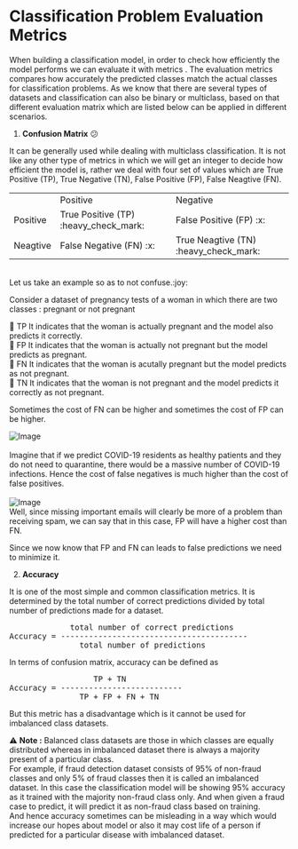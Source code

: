 # Classification Problem Evaluation Metrics 

When building a classification model, in order to check how efficiently the model performs we can evaluate it with metrics . The evaluation metrics compares how accurately the predicted classes match the actual classes for classification problems.
As we know that there are several types of datasets and classification can also be binary or multiclass, based on that different evaluation matrix which are listed below can be applied in different scenarios.

1. **Confusion Matrix** :confused:

It can be generally used while dealing with multiclass classification. It is not like any other type of metrics in which we will get an integer to decide 
how efficient the model is, rather we deal with four set of values which are True Positive (TP), True Negative (TN), False Positive (FP), False Neagtive (FN).

<table>
<tbody>
<tr>
<td>&nbsp;</td>
<td>Positive</td>
<td>Negative</td>
</tr>
<tr>
<td>Positive</td>
<td>True Positive (TP) :heavy_check_mark:</td>
<td>False Positive (FP) :x:</td>
</tr>
<tr>
<td>Neagtive</td>
<td>False Negative (FN) :x:</td>
<td>True Neagtive (TN) :heavy_check_mark:</td>
</tr>
</tbody>
</table>
<br> Let us take an example so as to not confuse.:joy: <br>

Consider a dataset of pregnancy tests of a woman in which there are two classes : pregnant or not pregnant 

:small_orange_diamond: TP  It indicates that the woman is actually pregnant and the model also predicts it correctly.<br>
:small_orange_diamond: FP  It indicates that the woman is actually not pregnant but the model predicts as pregnant.<br>
:small_orange_diamond: FN  It indicates that the woman is acutally pregnant but the model predicts as not pregnant.<br>
:small_orange_diamond: TN  It indicates that the woman is not pregnant and the model predicts it correctly as not pregnant.<br>

Sometimes the cost of FN can be higher and sometimes the cost of FP can be higher.<br>


![Image](https://miro.medium.com/max/1400/1*JJ_AEptV8jF7bu17zuVxLg.png) <br><br>
Imagine that if we predict COVID-19 residents as healthy patients and they do not need to quarantine, there would be a massive number of COVID-19 infections. Hence the cost of false negatives is much higher than the cost of false positives. <br><br>
![Image](https://miro.medium.com/max/1400/1*uLbVblrwaqf1-sVT5A4TRg.png) <br>
Well, since missing important emails will clearly be more of a problem than receiving spam, we can say that in this case, FP will have a higher cost than FN.<br>

Since we now know that FP and FN can leads to false predictions we need to minimize it.


2. **Accuracy**

It is one of the most simple and common classification metrics. It is determined by the total number of correct predictions divided by total number of predictions made for a dataset. <br>
<pre>             total number of correct predictions 
Accuracy = ----------------------------------------  
               total number of predictions     </pre>
In terms of confusion matrix, accuracy can be defined as
<pre>                  TP + TN
Accuracy = -------------------------- 
               TP + FP + FN + TN     </pre>
But this metric has a disadvantage which is it cannot be used for imbalanced class datasets.

:warning: **Note :** Balanced class datasets are those in which classes are equally distributed whereas in imbalanced dataset there is always a majority present of a particular class.
<br>For example, if fraud detection dataset consists of 95% of non-fraud classes and only 5% of fraud classes then it is called an imbalanced dataset.
In this case the classification model will be showing 95% accuracy as it trained with the majority non-fraud class only. And when given a fraud case to predict, it will predict it as non-fraud class based on training.
<br> And hence accuracy sometimes can be misleading in a way which would increase our hopes about model or also it may cost life of a person if predicted for a particular disease with imbalanced dataset.<br>
